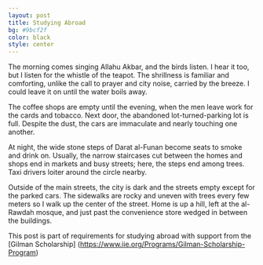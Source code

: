 ```yaml
---
layout: post
title: Studying Abroad
bg: #9bcf2f
color: black
style: center
---
```

The morning comes singing Allahu Akbar, and the birds listen. I hear it too, but I listen for the whistle of the teapot. The shrillness is familiar and comforting, unlike the call to prayer and city noise, carried by the breeze. I could leave it on until the water boils away. 
	
The coffee shops are empty until the evening, when the men leave work for the cards and tobacco. Next door, the abandoned lot-turned-parking lot is full. Despite the dust, the cars are immaculate and nearly touching one another.
	
At night, the wide stone steps of Darat al-Funan become seats to smoke and drink on. Usually, the narrow staircases cut between the homes and shops end in markets and busy streets; here, the steps end among trees. Taxi drivers loiter around the circle nearby. 
	
Outside of the main streets, the city is dark and the streets empty except for the parked cars. The sidewalks are rocky and uneven with trees every few meters so I walk up the center of the street. Home is up a hill, left at the al-Rawdah mosque, and just past the convenience store wedged in between the buildings.
  
This post is part of requirements for studying abroad with support from the [Gilman Scholarship] (https://www.iie.org/Programs/Gilman-Scholarship-Program)



